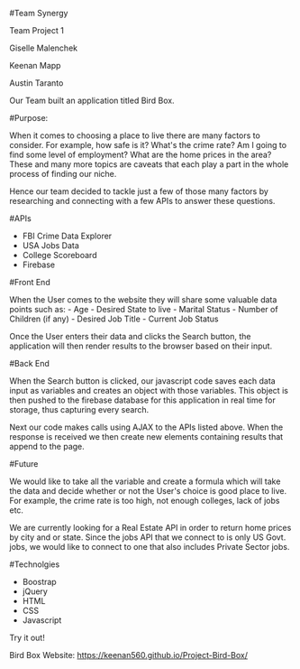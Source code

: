 #Team Synergy

Team Project 1

Giselle Malenchek

Keenan Mapp

Austin Taranto 


Our Team built an application titled Bird Box.

#Purpose:

When it comes to choosing a place to live there are many factors to consider. For example, how safe is it? What's the crime rate? Am I going to find some level of employment? What are the home prices in the area? These and many more topics are caveats that each play a part in the whole process of finding our niche.

Hence our team decided to tackle just a few of those many factors by researching and connecting with a few APIs to answer these questions.

#APIs 

- FBI Crime Data Explorer
- USA Jobs Data
- College Scoreboard
- Firebase


#Front End

When the User comes to the website they will share some valuable data points such as:
    - Age
    - Desired State to live
    - Marital Status
    - Number of Children (if any)
    - Desired Job Title
    - Current Job Status

Once the User enters their data and clicks the Search button, the application will then render results to the browser based on their input. 

#Back End

When the Search button is clicked, our javascript code saves each data input as variables and creates an object with those variables. This object is then pushed to the firebase database for this application in real time for storage, thus capturing every search.

Next our code makes calls using AJAX to the APIs listed above. When the response is received we then create new elements containing results that append to the page.


#Future

We would like to take all the variable and create a formula which will take the data and decide whether or not the User's choice is good place to live. For example, the crime rate is too high, not enough colleges, lack of jobs etc.

We are currently looking for a Real Estate API in order to return home prices by city and or state. Since the jobs API that we connect to is only US Govt. jobs, we would like to connect to one that also includes Private Sector jobs. 



#Technolgies

- Boostrap
- jQuery
- HTML
- CSS
- Javascript

Try it out!

Bird Box Website: https://keenan560.github.io/Project-Bird-Box/


